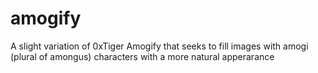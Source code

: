 # amogify
A slight variation of 0xTiger Amogify that seeks to fill images with amogi (plural of amongus) characters with a more natural apperarance 
